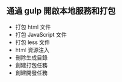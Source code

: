## 通過 gulp 開啟本地服務和打包

- 打包 html 文件
- 打包 JavaScript 文件
- 打包 less 文件
- html 資源注入
- 刪除生成目錄
- 創建打包任務
- 創建開發任務
